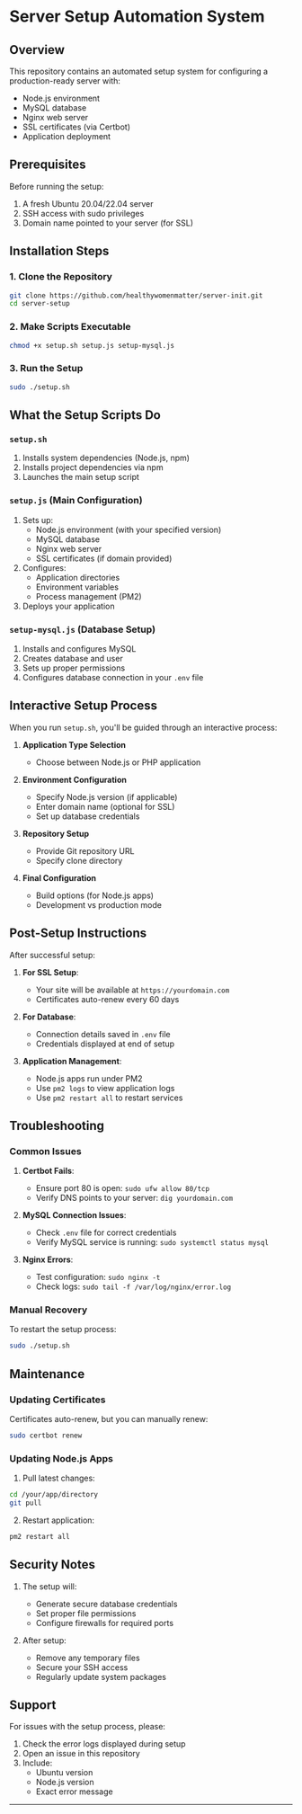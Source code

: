 # Server Setup Automation System

## Overview

This repository contains an automated setup system for configuring a production-ready server with:
- Node.js environment
- MySQL database
- Nginx web server
- SSL certificates (via Certbot)
- Application deployment

## Prerequisites

Before running the setup:
1. A fresh Ubuntu 20.04/22.04 server
2. SSH access with sudo privileges
3. Domain name pointed to your server (for SSL)

## Installation Steps

### 1. Clone the Repository

```bash
git clone https://github.com/healthywomenmatter/server-init.git
cd server-setup
```

### 2. Make Scripts Executable

```bash
chmod +x setup.sh setup.js setup-mysql.js
```

### 3. Run the Setup

```bash
sudo ./setup.sh
```

## What the Setup Scripts Do

### `setup.sh`
1. Installs system dependencies (Node.js, npm)
2. Installs project dependencies via npm
3. Launches the main setup script

### `setup.js` (Main Configuration)
1. Sets up:
   - Node.js environment (with your specified version)
   - MySQL database
   - Nginx web server
   - SSL certificates (if domain provided)
2. Configures:
   - Application directories
   - Environment variables
   - Process management (PM2)
3. Deploys your application

### `setup-mysql.js` (Database Setup)
1. Installs and configures MySQL
2. Creates database and user
3. Sets up proper permissions
4. Configures database connection in your `.env` file

## Interactive Setup Process

When you run `setup.sh`, you'll be guided through an interactive process:

1. **Application Type Selection**
   - Choose between Node.js or PHP application

2. **Environment Configuration**
   - Specify Node.js version (if applicable)
   - Enter domain name (optional for SSL)
   - Set up database credentials

3. **Repository Setup**
   - Provide Git repository URL
   - Specify clone directory

4. **Final Configuration**
   - Build options (for Node.js apps)
   - Development vs production mode

## Post-Setup Instructions

After successful setup:

1. **For SSL Setup**:
   - Your site will be available at `https://yourdomain.com`
   - Certificates auto-renew every 60 days

2. **For Database**:
   - Connection details saved in `.env` file
   - Credentials displayed at end of setup

3. **Application Management**:
   - Node.js apps run under PM2
   - Use `pm2 logs` to view application logs
   - Use `pm2 restart all` to restart services

## Troubleshooting

### Common Issues

1. **Certbot Fails**:
   - Ensure port 80 is open: `sudo ufw allow 80/tcp`
   - Verify DNS points to your server: `dig yourdomain.com`

2. **MySQL Connection Issues**:
   - Check `.env` file for correct credentials
   - Verify MySQL service is running: `sudo systemctl status mysql`

3. **Nginx Errors**:
   - Test configuration: `sudo nginx -t`
   - Check logs: `sudo tail -f /var/log/nginx/error.log`

### Manual Recovery

To restart the setup process:
```bash
sudo ./setup.sh
```

## Maintenance

### Updating Certificates
Certificates auto-renew, but you can manually renew:
```bash
sudo certbot renew
```

### Updating Node.js Apps
1. Pull latest changes:
```bash
cd /your/app/directory
git pull
```
2. Restart application:
```bash
pm2 restart all
```

## Security Notes

1. The setup will:
   - Generate secure database credentials
   - Set proper file permissions
   - Configure firewalls for required ports

2. After setup:
   - Remove any temporary files
   - Secure your SSH access
   - Regularly update system packages

## Support

For issues with the setup process, please:
1. Check the error logs displayed during setup
2. Open an issue in this repository
3. Include:
   - Ubuntu version
   - Node.js version
   - Exact error message

---
